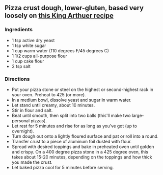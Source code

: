 ## Pizza crust dough, lower-gluten, based very loosely on [this King Arthuer recipe](https://www.kingarthurbaking.com/recipes/neapolitan-style-pizza-crust-recipe)

### Ingredients
* 1 tsp active dry yeast
* 1 tsp white sugar
* 1 cup warm water (110 degrees F/45 degrees C)
* 1 1/2 cups all-purpose flour
* 1 cup cake flour
* 2 tsp salt

### Directions
* Put your pizza stone or steel on the highest or second-highest rack in your oven.  Preheat to 425 (or more).
* In a medium bowl, dissolve yeast and sugar in warm water. 
* Let stand until creamy, about 10 minutes.
* Stir in flour and salt. 
* Beat until smooth, then split into two balls (this'll make two large-personal pizzas).
* Let rest for 5 minutes and rise for as long as you've got (up to overnight).
* Turn dough out onto a lightly floured surface and pat or roll into a round. 
* Transfer crust to a piece of aluminum foil dusted with flour. 
* Spread with desired toppings and bake in preheated oven until golden and crispy. On a 400 degree pizza stone in a 425 degree oven, this takes about 15-20 minutes, depending on the toppings and how thick you made the crust.
* Let baked pizza cool for 5 minutes before serving.
